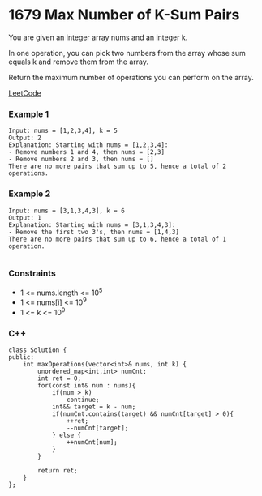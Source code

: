 # 1679 Max Number of K-Sum Pairs

You are given an integer array nums and an integer k.

In one operation, you can pick two numbers from the array whose sum equals k and remove them from the array.

Return the maximum number of operations you can perform on the array.

[LeetCode](https://leetcode.cn/problems/max-number-of-k-sum-pairs/description/)

### Example 1

```
Input: nums = [1,2,3,4], k = 5
Output: 2
Explanation: Starting with nums = [1,2,3,4]:
- Remove numbers 1 and 4, then nums = [2,3]
- Remove numbers 2 and 3, then nums = []
There are no more pairs that sum up to 5, hence a total of 2 operations.
```

### Example 2

```
Input: nums = [3,1,3,4,3], k = 6
Output: 1
Explanation: Starting with nums = [3,1,3,4,3]:
- Remove the first two 3's, then nums = [1,4,3]
There are no more pairs that sum up to 6, hence a total of 1 operation.
 
```


### Constraints

* 1 <= nums.length <= 10<sup>5</sup>
* 1 <= nums[i] <= 10<sup>9</sup>
* 1 <= k <= 10<sup>9</sup>

### C++ 

```
class Solution {
public:
    int maxOperations(vector<int>& nums, int k) {
        unordered_map<int,int> numCnt;
        int ret = 0;
        for(const int& num : nums){
            if(num > k)
                continue;
            int&& target = k - num;
            if(numCnt.contains(target) && numCnt[target] > 0){
                ++ret;
                --numCnt[target];
            } else {
                ++numCnt[num];
            }
        }
        
        return ret;
    }
};
```